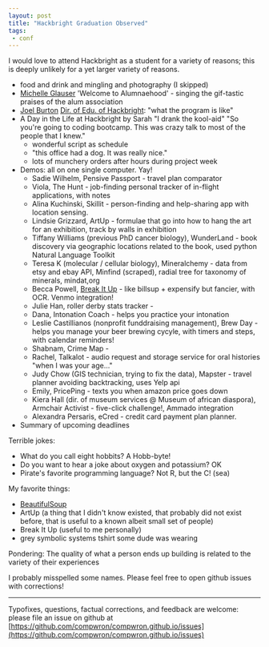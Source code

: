 ```yaml
---
layout: post
title: "Hackbright Graduation Observed"
tags:
 - conf
---
```


I would love to attend Hackbright as a student for a variety of reasons; this is deeply unlikely for a yet larger variety of reasons.

* food and drink and mingling and photography (I skipped)
* [Michelle Glauser](https://twitter.com/michelleglauser) 'Welcome to Alumnaehood' - singing the gif-tastic praises of the alum association
* [Joel Burton](https://twitter.com/wjoelburton) [Dir. of Edu. of Hackbright](http://hackbrightacademy.com/person/joel-burton/): "what the program is like"
* A Day in the Life at Hackbright by Sarah "I drank the kool-aid" "So you're going to coding bootcamp. This was crazy talk to most of the people that I knew."
  * wonderful script as schedule
  * "this office had a dog. It was really nice."
  * lots of munchery orders after hours during project week
* Demos: all on one single computer. Yay!
  * Sadie Wilhelm, Pensive Passport - travel plan comparator
  * Viola, The Hunt - job-finding personal tracker of in-flight applications, with notes
  * Alina Kuchinski, Skillit - person-finding and help-sharing app with location sensing.
  * Lindsie Grizzard, ArtUp - formulae that go into how to hang the art for an exhibition, track by walls in exhibition
  * Tiffany Williams (previous PhD cancer biology), WunderLand - book discovery via geographic locations related to the book, used python Natural Language Toolkit
  * Teresa K (molecular / cellular biology), Mineralchemy - data from etsy and ebay API, Minfind (scraped), radial tree for taxonomy of minerals, mindat,org
  * Becca Powell, [Break It Up](https://github.com/bpownow/breakitup) - like billsup + expensify but fancier, with OCR. Venmo integration!
  * Julie Han, roller derby stats tracker -
  * Dana, Intonation Coach - helps you practice your intonation
  * Leslie Castillianos (nonprofit funddraising management), Brew Day - helps you manage your beer brewing cycyle, with timers and steps, with calendar reminders!
  * Shabnam, Crime Map -
  * Rachel, Talkalot - audio request and storage service for oral histories "when I was your age..."
  * Judy Chow (GIS technician, trying to fix the data), Mapster - travel planner avoiding backtracking, uses Yelp api
  * Emily, PricePing - texts you when amazon price goes down
  * Kiera Hall (dir. of museum services @ Museum of african diaspora), Armchair Activist - five-click challenge!, Ammado integration
  * Alexandra Persaris, eCred - credit card payment plan planner.
* Summary of upcoming deadlines


Terrible jokes:

* What do you call eight hobbits? A Hobb-byte!
* Do you want to hear a joke about oxygen and potassium? OK
* Pirate's favorite programming language? Not R, but the C! (sea)


My favorite things:

* [BeautifulSoup](https://en.wikipedia.org/wiki/Beautiful_Soup)
* ArtUp (a thing that I didn't know existed, that probably did not exist before, that is useful to a known albeit small set of people)
* Break It Up (useful to me personally)
* grey symbolic systems tshirt some dude was wearing

Pondering: The quality of what a person ends up building is related to the variety of their experiences

I probably misspelled some names. Please feel free to open github issues with corrections!

-------

Typofixes, questions, factual corrections, and feedback are welcome: please file an issue on github at [https://github.com/compwron/compwron.github.io/issues](https://github.com/compwron/compwron.github.io/issues)
